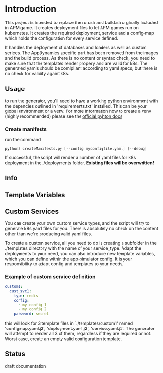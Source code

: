 # Introduction

This project is intended to replace the run.sh and build.sh orginally included in APM game. It creates deployment files to let APM games run on kubernetes. It creates the required deployment, service and a config-map which holds the configuration for every service defined.

It handles the deployment of databases and loaders as well as custom serices. The AppDynamics specific part has been removed from the images and the build process.
As there is no content or syntax check, you need to make sure that the templates render propery and are valid for k8s. The generated yamls should be comlpliant according to yaml specs, but there is no check for validity againt k8s. 

## Usage
to run the generator, you'll need to have a working python environment with the depencies outlined in 'requirements.txt' installed. This can be your global environment or a venv. For more information how to create a venv (highly recommended) please see the [official pyhton docs](https://docs.python.org/3/library/venv.html)

### Create manifests
run the command
```shell
python3 createManifests.py [--config myconfigfile.yaml] [--debug]
```

If successful, the script will render a number of yaml files for k8s deployment in the ./deployments folder.
**Existing files will be overwritten!**

## Info

## Template Variables

## Custom Services
You can create your own custom service types, and the script will try to generate k8s yaml files for you. There is absolutely no check on the content other than we're producing valid yaml files.

To create a custom service, all you need to do is creating a subfolder in the ./templates directory with the name of your service_type.
Adapt the deployments to your need, you can also introduce new template variables, which you can define within the app-simulator config. It is your responsibility to adapt config and templates to your needs.

### Example of custom service definition

```yaml
custom1:
  cust_svc1:
    type: redis
    config:
      - my config 1
      - my config 2
    password: secret
```

this will look for 3 template files in `./templates/custom1' named 'configmap.yaml.j2', 'deployment.yaml.j2', 'service.yaml.j2'. The generator will attempt to render all 3 of them, regardless if they are required or not. Worst case, create an empty valid configuration template.

## Status
draft documentation
